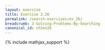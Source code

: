 ```yaml
---
layout: exercise
title: Exercise 3.26
permalink: /search-exercises/ex_26/
breadcrumb: 3-Solving-Problems-By-Searching
canonical_id: ch3ex26
---
```


{% include mathjax_support %}
